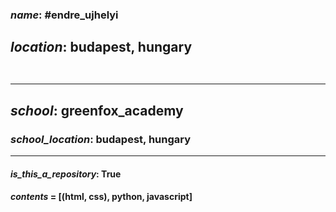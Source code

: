 ### *name*: #**endre_ujhelyi**
## *location*: budapest, hungary <br /><br /><hr />
## *school*: **greenfox_academy**
### *school_location*: budapest, hungary <hr />
#### *is_this_a_repository*: True <br />
#### *contents* = [(html, css), python, javascript]
